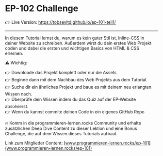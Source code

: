 # EP-102 Challenge

👉 Live Version: https://tobseyltd.github.io/ep-101-teil1/

---

In diesem Tutorial lernst du, warum es kein guter Stil ist, Inline-CSS in deiner Website
zu schreiben. Außerdem wirst du dein erstes Web Projekt coden und dabei die ersten und wichtigen Basics von HTML & CSS erlernen.

⚠️ Wichtig:

👉 Downloade das Projekt komplett oder nur die Assets<br />
👉 Beginne dann mit dem Nachbau des Web Projekts aus dem Tutorial.<br />
👉 Suche dir ein ähnliches Projekt und baue es mit deinem neu erlangten Wissen nach.<br />
👉 Überprüfe dein Wissen indem du das Quiz auf der EP-Website absolvierst.<br />
👉 Wenn du kannst commite deinen Code in ein eigenes GitHub Repo<br />

🔥 Komm in die programmieren-lernen.rocks Community und erhalte zusätzlichen
Deep Dive Content zu dieser Lektion und eine Bonus Challenge, die auf dem Wissen
dieses Tutorials aufbaut.

Link zum Mitglieder Content: [www.programmieren-lernen.rocks/ep-101](www.programmieren-lernen.rocks/ep-101)

